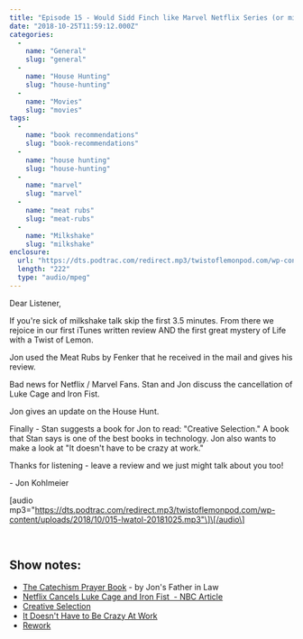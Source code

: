 ```yaml
---
title: "Episode 15 - Would Sidd Finch like Marvel Netflix Series (or milkshakes)?"
date: "2018-10-25T11:59:12.000Z"
categories: 
  - 
    name: "General"
    slug: "general"
  - 
    name: "House Hunting"
    slug: "house-hunting"
  - 
    name: "Movies"
    slug: "movies"
tags: 
  - 
    name: "book recommendations"
    slug: "book-recommendations"
  - 
    name: "house hunting"
    slug: "house-hunting"
  - 
    name: "marvel"
    slug: "marvel"
  - 
    name: "meat rubs"
    slug: "meat-rubs"
  - 
    name: "Milkshake"
    slug: "milkshake"
enclosure: 
  url: "https://dts.podtrac.com/redirect.mp3/twistoflemonpod.com/wp-content/uploads/2018/10/015-lwatol-20181025.mp3"
  length: "222"
  type: "audio/mpeg"
---
```


Dear Listener,

If you're sick of milkshake talk skip the first 3.5 minutes. From there we rejoice in our first iTunes written review AND the first great mystery of Life with a Twist of Lemon.

Jon used the Meat Rubs by Fenker that he received in the mail and gives his review.

Bad news for Netflix / Marvel Fans. Stan and Jon discuss the cancellation of Luke Cage and Iron Fist.

Jon gives an update on the House Hunt.

Finally - Stan suggests a book for Jon to read: "Creative Selection." A book that Stan says is one of the best books in technology. Jon also wants to make a look at "It doesn't have to be crazy at work."

Thanks for listening - leave a review and we just might talk about you too!

\- Jon Kohlmeier

\[audio mp3="https://dts.podtrac.com/redirect.mp3/twistoflemonpod.com/wp-content/uploads/2018/10/015-lwatol-20181025.mp3"\]\[/audio\]

 

## Show notes:

- [The Catechism Prayer Book](https://amzn.to/2CGrci7) - by Jon's Father in Law
- [Netflix Cancels Luke Cage and Iron Fist  - NBC Article](https://www.nbcnews.com/think/opinion/netflix-cancels-luke-cage-iron-fist-jeopardizing-marvel-s-ambitious-ncna922466)
- [Creative Selection](https://amzn.to/2D1v5iZ)
- [It Doesn't Have to Be Crazy At Work](https://amzn.to/2yBLlDc)
- [Rework](https://amzn.to/2CC3ALL)
